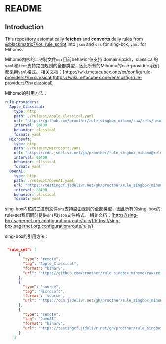 # README

## Introduction
This repository automatically **fetches** and **converts** daily rules from [@blackmatrix7/ios_rule_script](https://github.com/blackmatrix7/ios_rule_script) into `json` and `srs` for sing-box, `yaml` for Mihomo.

Mihomo内核的二进制文件`msr`目前behavior仅支持 domain/ipcidr，classical的`yaml`和`text`支持路由规则的全部类型，因此所有的Mihomo的rule-providers我们都采用`yaml`格式。
相关文档：[https://wiki.metacubex.one/en/config/rule-providers/?h=classical](https://wiki.metacubex.one/en/config/rule-providers/?h=classical)

Mihomo的引用方法：
```yaml
rule-providers:
  Apple_Classical:
    type: http
    path: ./ruleset/Apple_Classical.yaml
    url: "https://github.com/proother/rule_singbox_mihomo/raw/refs/heads/release/meta-rule/Apple_Classical.yaml"
    interval: 86400
    behavior: classical
    format: yaml
  Microsoft:
    type: http
    path: ./ruleset/Microsoft.yaml
    url: "https://cdn.jsdelivr.net/gh/proother/rule_singbox_mihomo@release/meta-rule/Microsoft.yaml"
    interval: 86400
    behavior: classical
    format: yaml
  OpenAI:
    type: http
    path: ./ruleset/OpenAI.yaml
    url: "https://testingcf.jsdelivr.net/gh/proother/rule_singbox_mihomo@release/meta-rule/OpenAI.yaml"
    interval: 86400
    behavior: classical
    format: yaml
```

sing-box内核的二进制文件`srs`支持路由规则的全部类型，因此所有的sing-box的rule-set我们同时提供`srs`和`json`文件格式。
相关文档：[https://sing-box.sagernet.org/configuration/route/rule/](https://sing-box.sagernet.org/configuration/route/rule/)

sing-box的引用方法：

```json

 "rule_set": [
      {
        "type": "remote",
        "tag": "Apple_Classical",
        "format": "binary",
        "url": "https://github.com/proother/rule_singbox_mihomo/raw/refs/heads/release/sing-rule/Apple_Classical.srs"
      },
      {
        "type": "source",
        "tag": "Microsoft",
        "format": "source",
        "url": "https://cdn.jsdelivr.net/gh/proother/rule_singbox_mihomo@release/sing-rule/Microsoft.json"
      },
      {
        "type": "remote",
        "tag": "OpenAI",
        "format": "binary",
        "url": "https://testingcf.jsdelivr.net/gh/proother/rule_singbox_mihomo@release/sing-rule/OpenAI.srs"
      }
    ]
```
